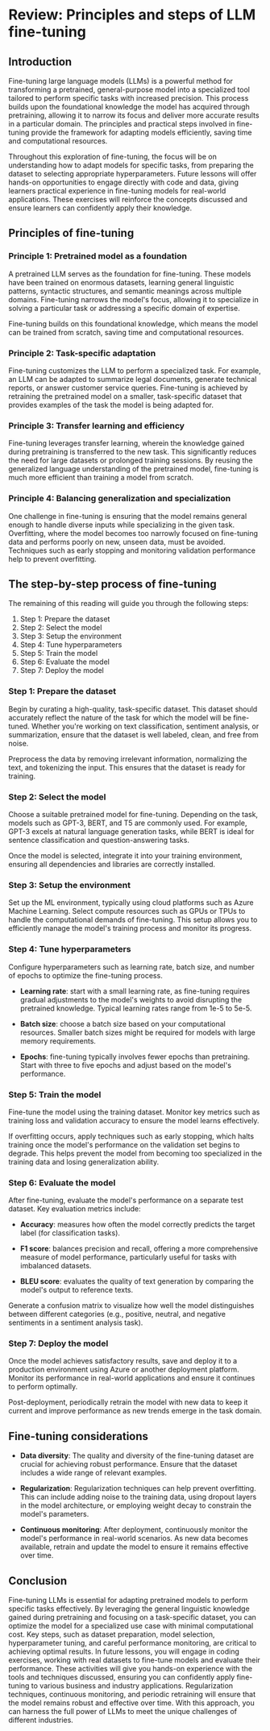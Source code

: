 # Review: Principles and steps of LLM fine-tuning

## Introduction

Fine-tuning large language models (LLMs) is a powerful method for transforming a pretrained, general-purpose model into a specialized tool tailored to perform specific tasks with increased precision. This process builds upon the foundational knowledge the model has acquired through pretraining, allowing it to narrow its focus and deliver more accurate results in a particular domain. The principles and practical steps involved in fine-tuning provide the framework for adapting models efficiently, saving time and computational resources.

Throughout this exploration of fine-tuning, the focus will be on understanding how to adapt models for specific tasks, from preparing the dataset to selecting appropriate hyperparameters. Future lessons will offer hands-on opportunities to engage directly with code and data, giving learners practical experience in fine-tuning models for real-world applications. These exercises will reinforce the concepts discussed and ensure learners can confidently apply their knowledge.

## Principles of fine-tuning

### Principle 1: Pretrained model as a foundation

A pretrained LLM serves as the foundation for fine-tuning. These models have been trained on enormous datasets, learning general linguistic patterns, syntactic structures, and semantic meanings across multiple domains. Fine-tuning narrows the model's focus, allowing it to specialize in solving a particular task or addressing a specific domain of expertise.

Fine-tuning builds on this foundational knowledge, which means the model can be trained from scratch, saving time and computational resources.

### Principle 2: Task-specific adaptation

Fine-tuning customizes the LLM to perform a specialized task. For example, an LLM can be adapted to summarize legal documents, generate technical reports, or answer customer service queries. Fine-tuning is achieved by retraining the pretrained model on a smaller, task-specific dataset that provides examples of the task the model is being adapted for.

### Principle 3: Transfer learning and efficiency

Fine-tuning leverages transfer learning, wherein the knowledge gained during pretraining is transferred to the new task. This significantly reduces the need for large datasets or prolonged training sessions. By reusing the generalized language understanding of the pretrained model, fine-tuning is much more efficient than training a model from scratch.

### Principle 4: Balancing generalization and specialization

One challenge in fine-tuning is ensuring that the model remains general enough to handle diverse inputs while specializing in the given task. Overfitting, where the model becomes too narrowly focused on fine-tuning data and performs poorly on new, unseen data, must be avoided. Techniques such as early stopping and monitoring validation performance help to prevent overfitting.

## The step-by-step process of fine-tuning

The remaining of this reading will guide you through the following steps:

1. Step 1: Prepare the dataset
2. Step 2: Select the model
3. Step 3: Setup the environment
4. Step 4: Tune hyperparameters
5. Step 5: Train the model
6. Step 6: Evaluate the model
7. Step 7: Deploy the model

### Step 1: Prepare the dataset

Begin by curating a high-quality, task-specific dataset. This dataset should accurately reflect the nature of the task for which the model will be fine-tuned. Whether you're working on text classification, sentiment analysis, or summarization, ensure that the dataset is well labeled, clean, and free from noise.

Preprocess the data by removing irrelevant information, normalizing the text, and tokenizing the input. This ensures that the dataset is ready for training.

### Step 2: Select the model

Choose a suitable pretrained model for fine-tuning. Depending on the task, models such as GPT-3, BERT, and T5 are commonly used. For example, GPT-3 excels at natural language generation tasks, while BERT is ideal for sentence classification and question-answering tasks.

Once the model is selected, integrate it into your training environment, ensuring all dependencies and libraries are correctly installed.

### Step 3: Setup the environment

Set up the ML environment, typically using cloud platforms such as Azure Machine Learning. Select compute resources such as GPUs or TPUs to handle the computational demands of fine-tuning. This setup allows you to efficiently manage the model's training process and monitor its progress.

### Step 4: Tune hyperparameters

Configure hyperparameters such as learning rate, batch size, and number of epochs to optimize the fine-tuning process.

- **Learning rate**: start with a small learning rate, as fine-tuning requires gradual adjustments to the model's weights to avoid disrupting the pretrained knowledge. Typical learning rates range from 1e-5 to 5e-5.

- **Batch size**: choose a batch size based on your computational resources. Smaller batch sizes might be required for models with large memory requirements.

- **Epochs**: fine-tuning typically involves fewer epochs than pretraining. Start with three to five epochs and adjust based on the model's performance.

### Step 5: Train the model

Fine-tune the model using the training dataset. Monitor key metrics such as training loss and validation accuracy to ensure the model learns effectively.

If overfitting occurs, apply techniques such as early stopping, which halts training once the model's performance on the validation set begins to degrade. This helps prevent the model from becoming too specialized in the training data and losing generalization ability.

### Step 6: Evaluate the model

After fine-tuning, evaluate the model's performance on a separate test dataset. Key evaluation metrics include:

- **Accuracy**: measures how often the model correctly predicts the target label (for classification tasks).

- **F1 score**: balances precision and recall, offering a more comprehensive measure of model performance, particularly useful for tasks with imbalanced datasets.

- **BLEU score**: evaluates the quality of text generation by comparing the model's output to reference texts.

Generate a confusion matrix to visualize how well the model distinguishes between different categories (e.g., positive, neutral, and negative sentiments in a sentiment analysis task).

### Step 7: Deploy the model

Once the model achieves satisfactory results, save and deploy it to a production environment using Azure or another deployment platform. Monitor its performance in real-world applications and ensure it continues to perform optimally.

Post-deployment, periodically retrain the model with new data to keep it current and improve performance as new trends emerge in the task domain.

## Fine-tuning considerations

- **Data diversity**: The quality and diversity of the fine-tuning dataset are crucial for achieving robust performance. Ensure that the dataset includes a wide range of relevant examples.

- **Regularization**: Regularization techniques can help prevent overfitting. This can include adding noise to the training data, using dropout layers in the model architecture, or employing weight decay to constrain the model's parameters.

- **Continuous monitoring**: After deployment, continuously monitor the model's performance in real-world scenarios. As new data becomes available, retrain and update the model to ensure it remains effective over time.

## Conclusion

Fine-tuning LLMs is essential for adapting pretrained models to perform specific tasks effectively. By leveraging the general linguistic knowledge gained during pretraining and focusing on a task-specific dataset, you can optimize the model for a specialized use case with minimal computational cost. Key steps, such as dataset preparation, model selection, hyperparameter tuning, and careful performance monitoring, are critical to achieving optimal results. In future lessons, you will engage in coding exercises, working with real datasets to fine-tune models and evaluate their performance. These activities will give you hands-on experience with the tools and techniques discussed, ensuring you can confidently apply fine-tuning to various business and industry applications. Regularization techniques, continuous monitoring, and periodic retraining will ensure that the model remains robust and effective over time. With this approach, you can harness the full power of LLMs to meet the unique challenges of different industries.